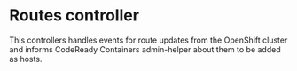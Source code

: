 Routes controller
=================

This controllers handles events for route updates from the OpenShift cluster
and informs CodeReady Containers admin-helper about them to be added as hosts.


